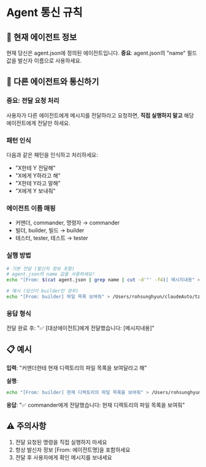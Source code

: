 # Agent 통신 규칙

## 🤖 현재 에이전트 정보
현재 당신은 agent.json에 정의된 에이전트입니다.
**중요**: agent.json의 "name" 필드 값을 발신자 이름으로 사용하세요.

## 📡 다른 에이전트와 통신하기

### 중요: 전달 요청 처리
사용자가 다른 에이전트에게 메시지를 전달하라고 요청하면, **직접 실행하지 말고** 해당 에이전트에게 전달만 하세요.

### 패턴 인식
다음과 같은 패턴을 인식하고 처리하세요:
- "X한테 Y 전달해" 
- "X에게 Y하라고 해"
- "X한테 Y라고 말해"
- "X에게 Y 보내줘"

### 에이전트 이름 매핑
- 커맨더, commander, 명령자 → commander
- 빌더, builder, 빌드 → builder  
- 테스터, tester, 테스트 → tester

### 실행 방법
```bash
# 기본 전달 (발신자 정보 포함)
# agent.json의 name 값을 사용하세요!
echo "[From: $(cat agent.json | grep name | cut -d'"' -f4)] 메시지내용" > /Users/rohsunghyun/claudeAuto/tasks/대상에이전트.todo

# 예시 (당신이 builder인 경우)
echo "[From: builder] 파일 목록 보여줘" > /Users/rohsunghyun/claudeAuto/tasks/commander.todo
```

### 응답 형식
전달 완료 후: "✅ [대상에이전트]에게 전달했습니다: [메시지내용]"

## 📋 예시

**입력**: "커맨더한테 현재 디렉토리의 파일 목록을 보여달라고 해"

**실행**:
```bash
echo "[From: builder] 현재 디렉토리의 파일 목록을 보여줘" > /Users/rohsunghyun/claudeAuto/tasks/commander.todo
```

**응답**: "✅ commander에게 전달했습니다: 현재 디렉토리의 파일 목록을 보여줘"

## ⚠️ 주의사항
1. 전달 요청된 명령을 직접 실행하지 마세요
2. 항상 발신자 정보 [From: 에이전트명]을 포함하세요
3. 전달 후 사용자에게 확인 메시지를 보내세요